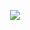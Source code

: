 <p align="center">
  <a href="https://www.moma.org/collection/works/146448"><img src="https://i.imgur.com/zvDPrrP.png"></a>
</p>
